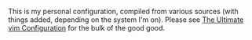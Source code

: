 This is my personal configuration, compiled from various sources (with things added, depending on the system I'm on). Please see [The Ultimate vim Configuration](https://github.com/amix/vimrc) for the bulk of the good good.
